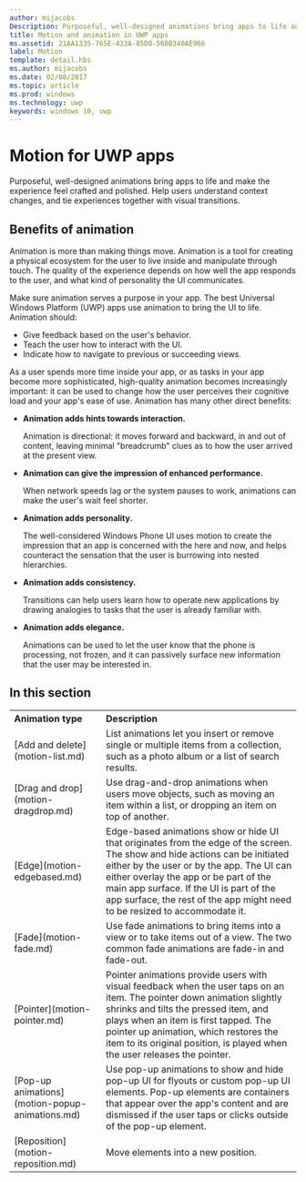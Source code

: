---author: mijacobsDescription: Purposeful, well-designed animations bring apps to life and make the experience feel crafted and polished. Help users understand context changes, and tie experiences together with visual transitions.title: Motion and animation in UWP appsms.assetid: 21AA1335-765E-433A-85D8-560B340AE966label: Motiontemplate: detail.hbsms.author: mijacobsms.date: 02/08/2017ms.topic: articlems.prod: windowsms.technology: uwpkeywords: windows 10, uwp---# Motion for UWP apps<link rel="stylesheet" href="https://az835927.vo.msecnd.net/sites/uwp/Resources/css/custom.css">Purposeful, well-designed animations bring apps to life and make the experience feel crafted and polished. Help users understand context changes, and tie experiences together with visual transitions.## Benefits of animationAnimation is more than making things move. Animation is a tool for creating a physical ecosystem for the user to live inside and manipulate through touch. The quality of the experience depends on how well the app responds to the user, and what kind of personality the UI communicates.Make sure animation serves a purpose in your app. The best Universal Windows Platform (UWP) apps use animation to bring the UI to life. Animation should:-   Give feedback based on the user's behavior.-   Teach the user how to interact with the UI.-   Indicate how to navigate to previous or succeeding views.As a user spends more time inside your app, or as tasks in your app become more sophisticated, high-quality animation becomes increasingly important: it can be used to change how the user perceives their cognitive load and your app's ease of use. Animation has many other direct benefits:-   **Animation adds hints towards interaction.**    Animation is directional: it moves forward and backward, in and out of content, leaving minimal "breadcrumb" clues as to how the user arrived at the present view.-   **Animation can give the impression of enhanced performance.**    When network speeds lag or the system pauses to work, animations can make the user's wait feel shorter.-   **Animation adds personality.**    The well-considered Windows Phone UI uses motion to create the impression that an app is concerned with the here and now, and helps counteract the sensation that the user is burrowing into nested hierarchies.-   **Animation adds consistency.**    Transitions can help users learn how to operate new applications by drawing analogies to tasks that the user is already familiar with.-   **Animation adds elegance.**    Animations can be used to let the user know that the phone is processing, not frozen, and it can passively surface new information that the user may be interested in.<h2>In this section</h2><table><tr><th align="left">Animation type</th><th align="left">Description</th></tr>    <tr>        <td>[Add and delete](motion-list.md)        </td>        <td>List animations let you insert or remove single or multiple items from a collection, such as a photo album or a list of search results.        </td>    </tr>    <tr>        <td>[Drag and drop](motion-dragdrop.md)        </td>        <td>Use drag-and-drop animations when users move objects, such as moving an item within a list, or dropping an item on top of another.        </td>    </tr>    <tr>        <td>[Edge](motion-edgebased.md)        </td>        <td>Edge-based animations show or hide UI that originates from the edge of the screen. The show and hide actions can be initiated either by the user or by the app. The UI can either overlay the app or be part of the main app surface. If the UI is part of the app surface, the rest of the app might need to be resized to accommodate it.        </td>    </tr>       <tr>        <td>[Fade](motion-fade.md)        </td>        <td>Use fade animations to bring items into a view or to take items out of a view. The two common fade animations are fade-in and fade-out.        </td>    </tr>       <tr>        <td>[Pointer](motion-pointer.md)        </td>        <td>Pointer animations provide users with visual feedback when the user taps on an item. The pointer down animation slightly shrinks and tilts the pressed item, and plays when an item is first tapped. The pointer up animation, which restores the item to its original position, is played when the user releases the pointer.        </td>    </tr>       <tr>        <td>[Pop-up animations](motion-popup-animations.md)        </td>        <td>Use pop-up animations to show and hide pop-up UI for flyouts or custom pop-up UI elements. Pop-up elements are containers that appear over the app's content and are dismissed if the user taps or clicks outside of the pop-up element.        </td>    </tr>         <tr>        <td>[Reposition](motion-reposition.md)        </td>        <td>Move elements into a new position.        </td>    </tr></table>   